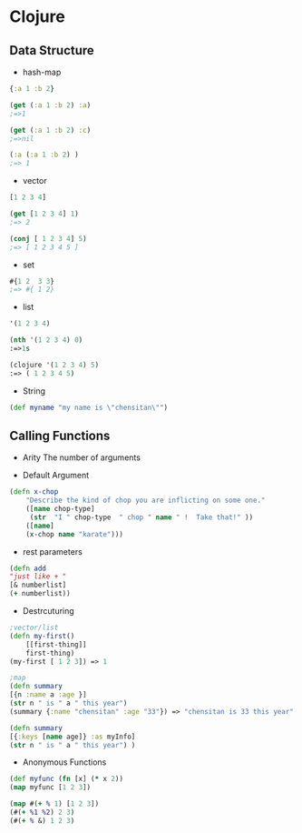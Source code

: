 # Clojure

## Data Structure ##
- hash-map
 ```clojure
 {:a 1 :b 2}

(get (:a 1 :b 2) :a)   
;=>1

(get (:a 1 :b 2) :c)
;=>nil

(:a (:a 1 :b 2) )
;=> 1
 ```
- vector
```clojure
[1 2 3 4]

(get [1 2 3 4] 1)
;=> 2

(conj [ 1 2 3 4] 5)
;=> [ 1 2 3 4 5 ]
```
- set
```clojure
#{1 2  3 3}
;=> #{ 1 2}

```
- list
```clojure
'(1 2 3 4)

(nth '(1 2 3 4) 0)
:=>1s

(clojure '(1 2 3 4) 5)
:=> ( 1 2 3 4 5)
```
- String
```clojure
(def myname "my name is \"chensitan\"")
```

## Calling Functions

- Arity
The number of arguments

- Default Argument
```clojure
(defn x-chop
    "Describe the kind of chop you are inflicting on some one."
    ([name chop-type] 
     (str  "I " chop-type  " chop " name " !  Take that!" ))
    ([name] 
    (x-chop name "karate")))
```

- rest parameters
```clojure
(defn add
"just like + "
[& numberlist]
(+ numberlist))
```

- Destrcuturing
```clojure
;vector/list
(defn my-first()
    [[first-thing]]
    first-thing)
(my-first [ 1 2 3]) => 1
```

```clojure
;map
(defn summary
[{n :name a :age }]
(str n " is " a " this year")
(summary {:name "chensitan" :age "33"}) => "chensitan is 33 this year"
```

```clojure
(defn summary
[{:keys [name age]} :as myInfo]
(str n " is " a " this year") )
```

- Anonymous Functions
```clojure
(def myfunc (fn [x] (* x 2))
(map myfunc [1 2 3])
```

```clojure
(map #(+ % 1) [1 2 3])
(#(+ %1 %2) 2 3)
(#(+ % &) 1 2 3)
```